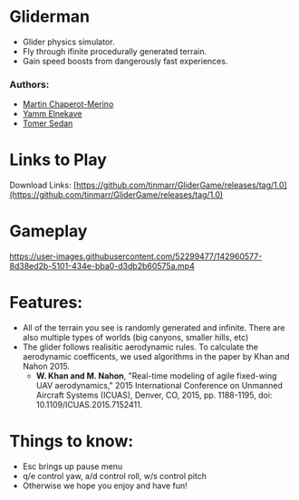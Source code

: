 # Gliderman
* Glider physics simulator.
* Fly through ifinite procedurally generated terrain.
* Gain speed boosts from dangerously fast experiences.


### Authors: 
- [Martin Chaperot-Merino](github.com/tinmarr)
- [Yamm Elnekave](https://github.com/mrElnekave)
- [Tomer Sedan](https://github.com/Sordamente)

# Links to Play

Download Links: [https://github.com/tinmarr/GliderGame/releases/tag/1.0](https://github.com/tinmarr/GliderGame/releases/tag/1.0)

# Gameplay


https://user-images.githubusercontent.com/52299477/142960577-8d38ed2b-5101-434e-bba0-d3db2b60575a.mp4


# Features:
* All of the terrain you see is randomly generated and infinite. There are also multiple types of worlds (big canyons, smaller hills, etc)
* The glider follows realisitic aerodynamic rules. To calculate the aerodynamic coefficents, we used algorithms in the paper by Khan and Nahon 2015.
  * **W. Khan and M. Nahon**, "Real-time modeling of agile fixed-wing UAV aerodynamics," 2015 International Conference on Unmanned Aircraft Systems (ICUAS), Denver, CO, 2015, pp. 1188-1195, doi: 10.1109/ICUAS.2015.7152411.

# Things to know:
* Esc brings up pause menu
* q/e control yaw, a/d control roll, w/s control pitch
* Otherwise we hope you enjoy and have fun!
